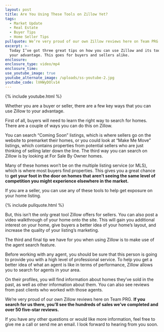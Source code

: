 ```yaml
---
layout: post
title: Are You Using These Tools on Zillow Yet?
tags:
  - Market Update
  - Real Estate
  - Buyer Tips
  - Home Seller Tips
pullquote: We’re very proud of our own Zillow reviews here on Team PRG.
excerpt: >-
  Today I’ve got three great tips on how you can use Zillow and its tools to
  your advantage. This goes for buyers and sellers alike.
enclosure:
enclosure_type: video/mp4
enclosure_time:
use_youtube_image: true
youtube_alternate_image: /uploads/ss-youtube-2.jpg
youtube_code: lVHWyDOlv14
---
```



{% include youtube.html %}

Whether you are a buyer or seller, there are a few key ways that you can use Zillow to your advantage.

First of all, buyers will need to learn the right way to search for homes. There are a couple of ways you can do this on Zillow.

You can search “Coming Soon” listings, which is where sellers go on the website to premarket their homes, or you could look at “Make Me Move” listings, which contains properties from potential sellers who are just thinking of selling later down the line. The third way you can search on Zillow is by looking at For Sale By Owner homes.

Many of these homes won’t be on the multiple listing service (or MLS), which is where most buyers find properties. This gives you a great chance to **get your foot in the door on homes that aren’t seeing the same level of competition you might experience elsewhere in the market.**

If you are a seller, you can use any of these tools to help get exposure on your home listing.

{% include pullquote.html %}

But, this isn’t the only great tool Zillow offers for sellers. You can also post a video walkthrough of your home onto the site. This will gain you additional interest on your home, give buyers a better idea of your home’s layout, and increase the quality of your listing’s marketing.

The third and final tip we have for you when using Zillow is to make use of the agent search feature.

Before working with any agent, you should be sure that this person is going to provide you with a high level of professional service. To help you get a better idea of what an agent is like in terms of performance, Zillow allows you to search for agents in your area.

On their profiles, you will find information about homes they’ve sold in the past, as well as other information about them. You can also see reviews from past clients who worked with those agents.

We’re very proud of our own Zillow reviews here on Team PRG. **If you search for us there, you’ll see the hundreds of sales we’ve completed and over 50 five-star reviews.**

If you have any other questions or would like more information, feel free to give me a call or send me an email. I look forward to hearing from you soon.